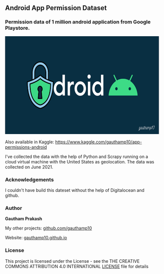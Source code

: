 ## Android App Permission Dataset

### Permission data of 1 million android application from Google Playstore.
<img src="banner.png" height="320" />


Also available in Kaggle: https://www.kaggle.com/gauthamp10/app-permissions-android

I've collected the data with the help of Python and Scrapy running on a cloud virtual machine with the United States as geolocation.
The data was collected on June 2021.

### Acknowledgements

I couldn't have build this dateset without the help of Digitalocean and github.

### __Author__

 **Gautham Prakash**
 
  My other projects: [github.com/gauthamp10](https://github.com/gauthamp10)

  Website: [gauthamp10.github.io](https://gauthamp10.github.io)


### __License__  

This project is licensed under the  License - see the THE CREATIVE COMMONS ATTRIBUTION 4.0 INTERNATIONAL [LICENSE](LICENSE.md) file for details
